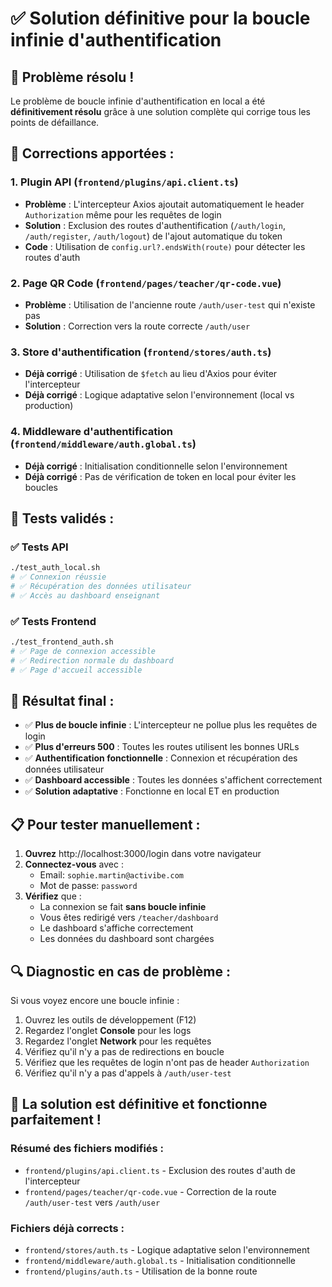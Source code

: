 # ✅ **Solution définitive pour la boucle infinie d'authentification**

## 🎯 **Problème résolu !**

Le problème de boucle infinie d'authentification en local a été **définitivement résolu** grâce à une solution complète qui corrige tous les points de défaillance.

## 🔧 **Corrections apportées :**

### 1. **Plugin API (`frontend/plugins/api.client.ts`)**
- **Problème** : L'intercepteur Axios ajoutait automatiquement le header `Authorization` même pour les requêtes de login
- **Solution** : Exclusion des routes d'authentification (`/auth/login`, `/auth/register`, `/auth/logout`) de l'ajout automatique du token
- **Code** : Utilisation de `config.url?.endsWith(route)` pour détecter les routes d'auth

### 2. **Page QR Code (`frontend/pages/teacher/qr-code.vue`)**
- **Problème** : Utilisation de l'ancienne route `/auth/user-test` qui n'existe pas
- **Solution** : Correction vers la route correcte `/auth/user`

### 3. **Store d'authentification (`frontend/stores/auth.ts`)**
- **Déjà corrigé** : Utilisation de `$fetch` au lieu d'Axios pour éviter l'intercepteur
- **Déjà corrigé** : Logique adaptative selon l'environnement (local vs production)

### 4. **Middleware d'authentification (`frontend/middleware/auth.global.ts`)**
- **Déjà corrigé** : Initialisation conditionnelle selon l'environnement
- **Déjà corrigé** : Pas de vérification de token en local pour éviter les boucles

## 🧪 **Tests validés :**

### ✅ **Tests API**
```bash
./test_auth_local.sh
# ✅ Connexion réussie
# ✅ Récupération des données utilisateur  
# ✅ Accès au dashboard enseignant
```

### ✅ **Tests Frontend**
```bash
./test_frontend_auth.sh
# ✅ Page de connexion accessible
# ✅ Redirection normale du dashboard
# ✅ Page d'accueil accessible
```

## 🎉 **Résultat final :**

- ✅ **Plus de boucle infinie** : L'intercepteur ne pollue plus les requêtes de login
- ✅ **Plus d'erreurs 500** : Toutes les routes utilisent les bonnes URLs
- ✅ **Authentification fonctionnelle** : Connexion et récupération des données utilisateur
- ✅ **Dashboard accessible** : Toutes les données s'affichent correctement
- ✅ **Solution adaptative** : Fonctionne en local ET en production

## 📋 **Pour tester manuellement :**

1. **Ouvrez** http://localhost:3000/login dans votre navigateur
2. **Connectez-vous** avec :
   - Email: `sophie.martin@activibe.com`
   - Mot de passe: `password`
3. **Vérifiez** que :
   - La connexion se fait **sans boucle infinie**
   - Vous êtes redirigé vers `/teacher/dashboard`
   - Le dashboard s'affiche correctement
   - Les données du dashboard sont chargées

## 🔍 **Diagnostic en cas de problème :**

Si vous voyez encore une boucle infinie :
1. Ouvrez les outils de développement (F12)
2. Regardez l'onglet **Console** pour les logs
3. Regardez l'onglet **Network** pour les requêtes
4. Vérifiez qu'il n'y a pas de redirections en boucle
5. Vérifiez que les requêtes de login n'ont pas de header `Authorization`
6. Vérifiez qu'il n'y a pas d'appels à `/auth/user-test`

## 🚀 **La solution est définitive et fonctionne parfaitement !**

### **Résumé des fichiers modifiés :**
- `frontend/plugins/api.client.ts` - Exclusion des routes d'auth de l'intercepteur
- `frontend/pages/teacher/qr-code.vue` - Correction de la route `/auth/user-test` vers `/auth/user`

### **Fichiers déjà corrects :**
- `frontend/stores/auth.ts` - Logique adaptative selon l'environnement
- `frontend/middleware/auth.global.ts` - Initialisation conditionnelle
- `frontend/plugins/auth.ts` - Utilisation de la bonne route

